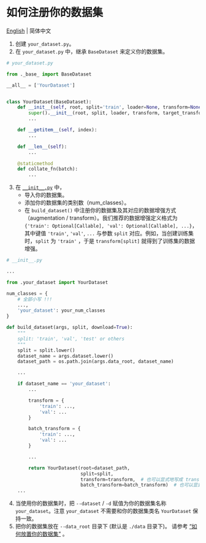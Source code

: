 # 如何注册你的数据集

[English](README.md) | 简体中文

1. 创建 `your_dataset.py`。
2. 在 `your_dataset.py` 中，继承 `BaseDataset` 来定义你的数据集。

```python
# your_dataset.py

from ._base_ import BaseDataset

__all__ = ['YourDataset']


class YourDataset(BaseDataset):
    def __init__(self, root, split='train', loader=None, transform=None, target_transform=None):
        super().__init__(root, split, loader, transform, target_transform)
        ...

    def __getitem__(self, index):
        ...

    def __len__(self):
        ...

    @staticmethod
    def collate_fn(batch):
        ...
```

3. 在 [`__init__.py`](__init__.py) 中，
    - 导入你的数据集。
    - 添加你的数据集的类别数（num_classes）。
    - 在 `build_dataset()`
      中注册你的数据集及其对应的数据增强方式（augmentation / transform）。我们推荐的数据增强定义格式为
      `{'train': Optional[Callable], 'val': Optional[Callable], ...}`，其中键值 `'train'`, `'val'`, `...`
      与参数 `split` 对应。例如，当创建训练集时，`split` 为 `'train'` ，于是 `transform[split]` 就得到了训练集的数据增强。

```python
# __init__.py

...

from .your_dataset import YourDataset

num_classes = {
    # 全部小写 !!!
    ...,
    'your_dataset': your_num_classes
}

def build_dataset(args, split, download=True):
    """
    split: 'train', 'val', 'test' or others
    """
    split = split.lower()
    dataset_name = args.dataset.lower()
    dataset_path = os.path.join(args.data_root, dataset_name)

    ...

    if dataset_name == 'your_dataset':
        ...

        transform = {
            'train': ...,
            'val': ...
        }

        batch_transform = {
            'train': ...,
            'val': ...
        }

        ...

        return YourDataset(root=dataset_path,
                           split=split,
                           transform=transform,  # 也可以显式地写成 transform=transform[split]
                           batch_transform=batch_transform)  # 也可以显式地写成 batch_transform=batch_transform[split]
    ...
```

4. 当使用你的数据集时，把 `--dataset` / `-d` 赋值为你的数据集名称 `your_dataset`。注意 `your_dataset`
   不需要和你的数据集类名 `YourDataset` 保持一致。
5. 把你的数据集放在 `--data_root` 目录下 (默认是 `./data` 目录下)。
   请参考 [“如何放置你的数据集”](../../data/README_zh-CN.md) 。 